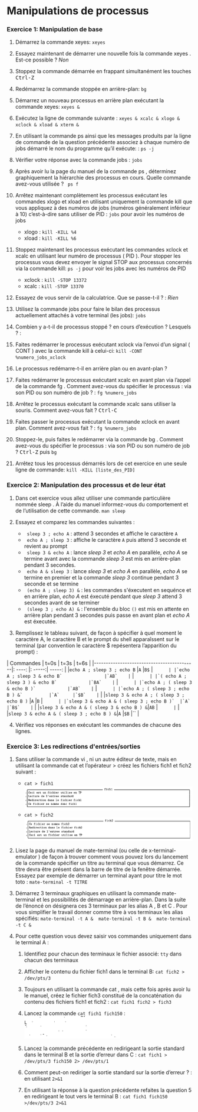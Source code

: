 # Manipulations de processus

### Exercice 1: Manipulation de base

1. Démarrez la commande xeyes: `xeyes`
2. Essayez maintenant de démarrer une nouvelle fois la commande xeyes . Est-ce possible ? *Non*
3. Stoppez la commande démarrée en frappant simultanément les touches <kbd>Ctrl-Z</kbd>
4. Redémarrez la commande stoppée en arrière-plan: `bg`
5. Démarrez un nouveau processus en arrière plan exécutant la commande xeyes: `xeyes &`
6. Exécutez la ligne de commande suivante :
  `xeyes & xcalc & xlogo & xclock & xload & xterm & `

7. En utilisant la commande ps ainsi que les messages produits par la ligne de commande de la question précédente associez à chaque numéro de jobs démarré le nom du programme qu’il exécute:
   : `ps -j`

8. Vérifier votre réponse avec la commande jobs : `jobs`
9. Après avoir lu la page du manuel de la commande ps , déterminez graphiquement la hiérarchie des processus en cours. Quelle commande avez-vous utilisée ?
   ` ps f`

10. Arrêtez maintenant complètement les processus exécutant les commandes xlogo et xload en utilisant uniquement la commande kill que vous appliquez à des numéros de jobs (numéros généralement inférieur à 10) c’est-à-dire sans utiliser de PID : `jobs` pour avoir les numéros de jobs
    - xlogo : `kill -KILL %4`
    - xload : `kill -KILL %6`

11. Stoppez maintenant les processus exécutant les commandes xclock et xcalc en utilisant leur numéro de processus ( PID ). Pour stopper les processus vous devez envoyer le signal STOP aux processus concernés via la commande kill: `ps -j` pour voir les jobs avec les numéros de PID
    - xclock : `kill -STOP 13372`
    - xcalc  : `kill -STOP 13370`

12. Essayez de vous servir de la calculatrice. Que se passe-t-il ? : *Rien*

13. Utilisez la commande jobs pour faire le bilan des processus actuellement attachés à votre terminal (les jobs): `jobs`

14. Combien y a-t-il de processus stoppé ? en cours d’exécution ? Lesquels ? :

15. Faites redémarrer le processus exécutant xclock via l’envoi d’un signal ( CONT ) avec la commande kill à celui-ci: `kill -CONT %numero_jobs_xclock`

16. Le processus redémarre-t-il en arrière plan ou en avant-plan ?

17. Faites redémarrer le processus exécutant xcalc en avant plan via l’appel de la commande fg . Comment avez-vous du spécifier le processus : via son PID ou son numéro de job ? : `fg %numero_jobs`

18. Arrêtez le processus exécutant la commande xcalc sans utiliser la souris. Comment avez-vous fait ? <kbd>Ctrl-C</kbd>

19. Faites passer le processus exécutant la commande xclock en avant plan. Comment avez-vous fait ? : `fg %numero_jobs`

20. Stoppez-le, puis faites le redémarrer via la commande bg . Comment avez-vous du spécifier le processus : via son PID ou son numéro de job ? <kbd>Ctrl-Z</kbd> puis `bg`

21. Arrêtez tous les processus démarrés lors de cet exercice en une seule ligne de commande:
    `kill -KILL [liste_des_PID]`


### Exercice 2: Manipulation des processus et de leur état

1. Dans cet exercice vous allez utiliser une commande particulière nommée sleep . À l’aide du manuel informez-vous du comportement et de l’utilisation de cette commande. `man sleep`

2. Essayez et comparez les commandes suivantes :
   - ` sleep 3 ; echo A` : attend 3 secondes et affiche le caractère `A`
   - ` echo A ; sleep 3` : affiche le caractère `A` puis attend 3 seconde et revient au prompt
   - ` sleep 3 & echo A` : lance *sleep 3* et *echo A* en parallèle, *echo A* se termine avant avec la commande *sleep 3* est mis en arrière-plan pendant 3 secondes. 
   - ` echo A & sleep 3` : lance *sleep 3* et *echo A* en parallèle, *echo A* se termine en premier et la commande *sleep 3* continue pendant 3 seconde et se termine
   - ` (echo A ; sleep 3) &` : les commandes s'éxecutent en sequénce et en arrière plan, *echo A* est éxecuté pendant que *sleep 3* attend 3 secondes avant de se terminer
   - ` (sleep 3 ; echo A) &` : l'ensemble du bloc `()` est mis en attente en arrière plan pendant 3 secondes puis passe en avant plan et *echo A* est éxecutée.


3. Remplissez le tableau suivant, de façon à spécifier à quel moment le caractère A, le caractère B et le prompt du shell apparaîssent sur le terminal (par convention le caractère $ repésentera l’apparition du prompt) :


| Commandes                                 |  t=0s  |  t=3s  |  t=6s  |
|-------------------------------------------|: ----: |: -----:| -----: |
|`echo A ; sleep 3 ; echo B`                |`A`     |`B$`    |``      |
|`echo A ; sleep 3 & echo B`                |`AB`    |``      |``      |
|`( echo A ; sleep 3 ) & echo B`            |`BA`    |``      |``      |
|`echo A ; ( sleep 3 & echo B )`            |`AB`    |``      |``      |
|`echo A ; ( sleep 3 ; echo B ) &`          |`A`     |`$B`    |``      |
|`sleep 3 & echo A ; ( sleep 3 ; echo B )`  |`A`     |`B`     |``      |
|`sleep 3 & echo A & ( sleep 3 ; echo B )`  |`A`     |`B$`    |``      |
|`sleep 3 & echo A & ( sleep 3 & echo B ) &`|`AB`    |``      |``      |
|`sleep 3 & echo A & ( sleep 3 ; echo B ) &`|`A`     |`$B`    |``      |

4. Vérifiez vos réponses en exécutant les commandes de chacune des lignes.

### Exercice 3: Les redirections d'entrées/sorties

1. Sans utiliser la commande vi , ni un autre éditeur de texte, mais en utilisant la commande cat et l’opérateur > créez les fichiers fich1 et fich2 suivant :
   - `cat > fich1`
     ![fich1](./fich1.png)
   - `cat > fich2`
     ![fich2](./fich2.png)

2. Lisez la page du manuel de mate-terminal (ou celle de x-terminal-emulator ) de façon à trouver comment vous pouvez lors du lancement de la commande spécifier un titre au terminal que vous démarrez. Ce titre devra être présent dans la barre de titre de la fenêtre démarrée. Essayez par exemple de démarrer un terminal ayant pour titre le mot toto : `mate-terminal -t TITRE`

3. Démarrez 3 terminaux graphiques en utilisant la commande mate-terminal et les possibilités de démarrage en arrière-plan. Dans la suite de l’énoncé on désignera ces 3 terminaux par les alias A , B et C . Pour vous simplifier le travail donner comme titre à vos terminaux les alias spécifiés: `mate-terminal -t A &  mate-terminal -t B &  mate-terminal -t C &`

4. Pour cette question vous devez saisir vos commandes uniquement dans le terminal A :
   1. Identifiez pour chacun des terminaux le fichier associé: `tty` dans chacun des terminaux
   2. Afficher le contenu du fichier fich1 dans le terminal B: `cat fich2 > /dev/pts/3`
   3. Toujours en utilisant la commande cat , mais cette fois après avoir lu le manuel, créez le fichier fich3 constitué de la concaténation du contenu des fichiers fich1 et fich2 : `cat fich1 fich2 > fich3`
   4. Lancez la commande `cat fich1 fich150` :
      ![sortiecat](./sortiecat.png)
      
   5. Lancez la commande précédente en redirigeant la sortie standard dans le terminal B et la sortie d’erreur dans C : `cat fich1 > /dev/pts/3 fich150 2> /dev/pts/1`
   6. Comment peut-on rediriger la sortie standard sur la sortie d’erreur ? : en utilisant `2>&1`
   7. En utilisant la réponse à la question précédente refaites la question 5 en redirigeant le tout vers le terminal B : `cat fich1 fich150 >/dev/pts/3 2>&1`